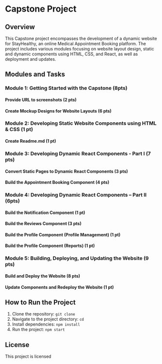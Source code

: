 # Capstone Project

## Overview

This Capstone project encompasses the development of a dynamic website for StayHealthy, an online Medical Appointment Booking platform. The project includes various modules focusing on website layout design, static and dynamic components using HTML, CSS, and React, as well as deployment and updates.

## Modules and Tasks

### Module 1: Getting Started with the Capstone (8pts)

#### Provide URL to screenshots (2 pts)

#### Create Mockup Designs for Website Layouts (6 pts)



### Module 2: Developing Static Website Components using HTML & CSS (1 pt)

#### Create Readme.md (1 pt)


### Module 3: Developing Dynamic React Components - Part I (7 pts)

#### Convert Static Pages to Dynamic React Components (3 pts)

#### Build the Appointment Booking Component (4 pts)

### Module 4: Developing Dynamic React Components – Part II (6pts)

#### Build the Notification Component (1 pt)

#### Build the Reviews Component (3 pts)

#### Build the Profile Component (Profile Management) (1 pt)

#### Build the Profile Component (Reports) (1 pt)

### Module 5: Building, Deploying, and Updating the Website (9 pts)

#### Build and Deploy the Website (8 pts)

#### Update Components and Redeploy the Website (1 pt)

## How to Run the Project

1. Clone the repository: `git clone`
2. Navigate to the project directory: `cd`
3. Install dependencies: `npm install`
4. Run the project: `npm start`


## License

This project is licensed
